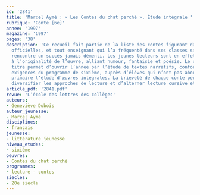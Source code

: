 ```yaml
---
id: '2841'
title: 'Marcel Aymé : « Les Contes du chat perché ». Étude intégrale '
rubrique: 'Conte [6e]'
annee: '1997'
magazine: '1997'
pages: '38'
description: 'Ce recueil fait partie de la liste des contes figurant dans les Instructions
  officielles, et tout enseignant qui l’a fréquenté dans ses classes sait que l’ouvrage
  rencontre un succès jamais démenti. Les jeunes lecteurs sont en effet sensibles
  à l’originalité de l’œuvre, alliant humour, fantaisie et poésie. Le choix de ce
  titre permet d’ouvrir l’année par l’étude de textes narratifs, conformément aux
  exigences du programme de sixième, auprès d’élèves qui n’ont pas abordé en classe
  primaire l’étude d’œuvres intégrales. La brièveté de chaque conte permet aussi de
  diversifier les approches de lecture et d’alterner lecture cursive et lecture analytique.'
article_pdf: '2841.pdf'
revue: 'L’école des lettres des collèges'
auteurs:
- Geneviève Dubois
auteur_jeunesse:
- Marcel Aymé
disciplines:
- français
jeunesse:
- littérature jeunesse
niveau_etudes:
- sixième
oeuvres:
- Contes du chat perché
programmes:
- lecture - contes
siecles:
- 20e siècle
---
```

